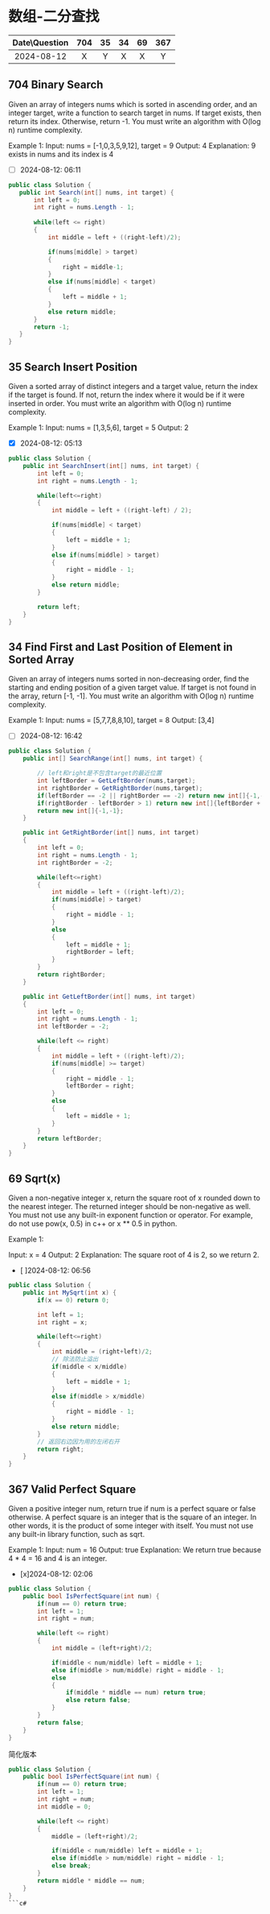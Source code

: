 # 数组-二分查找

|Date\Question|704|35|34|69|367|
|:----:|:----:|:----:|:----:|:----:|:----:|
|2024-08-12|X|Y|X|X|Y|


## 704 Binary Search
Given an array of integers nums which is sorted in ascending order, and an integer target, write a function to search target in nums. If target exists, then return its index. Otherwise, return -1.
You must write an algorithm with O(log n) runtime complexity.

Example 1:
Input: nums = [-1,0,3,5,9,12], target = 9
Output: 4
Explanation: 9 exists in nums and its index is 4

- [ ] 2024-08-12: 06:11

 ```c#
public class Solution {
    public int Search(int[] nums, int target) {
        int left = 0;
        int right = nums.Length - 1;
        
        while(left <= right)
        {
            int middle = left + ((right-left)/2);

            if(nums[middle] > target)
            {
                right = middle-1;
            }
            else if(nums[middle] < target)
            {
                left = middle + 1;
            }
            else return middle;
        }
        return -1;
    }
}
```


## 35 Search Insert Position
Given a sorted array of distinct integers and a target value, return the index if the target is found. If not, return the index where it would be if it were inserted in order.
You must write an algorithm with O(log n) runtime complexity.

Example 1:
Input: nums = [1,3,5,6], target = 5
Output: 2

- [x] 2024-08-12: 05:13

```c#
public class Solution {
    public int SearchInsert(int[] nums, int target) {
        int left = 0;
        int right = nums.Length - 1;

        while(left<=right)
        {
            int middle = left + ((right-left) / 2);

            if(nums[middle] < target)
            {
                left = middle + 1;
            }
            else if(nums[middle] > target)
            {
                right = middle - 1;
            }
            else return middle;
        }

        return left;
    }
}
```


## 34 Find First and Last Position of Element in Sorted Array

Given an array of integers nums sorted in non-decreasing order, find the starting and ending position of a given target value.
If target is not found in the array, return [-1, -1].
You must write an algorithm with O(log n) runtime complexity.

Example 1:
Input: nums = [5,7,7,8,8,10], target = 8
Output: [3,4]

- [ ] 2024-08-12: 16:42

```c#
public class Solution {
    public int[] SearchRange(int[] nums, int target) {

        // left和right是不包含target的最近位置
        int leftBorder = GetLeftBorder(nums,target);
        int rightBorder = GetRightBorder(nums,target);
        if(leftBorder == -2 || rightBorder == -2) return new int[]{-1,-1};
        if(rightBorder - leftBorder > 1) return new int[]{leftBorder + 1, rightBorder -1};
        return new int[]{-1,-1};
    }

    public int GetRightBorder(int[] nums, int target)
    {
        int left = 0;
        int right = nums.Length - 1;
        int rightBorder = -2;

        while(left<=right)
        {
            int middle = left + ((right-left)/2);
            if(nums[middle] > target)
            {
                right = middle - 1;
            }
            else
            {
                left = middle + 1;
                rightBorder = left;
            }
        }
        return rightBorder;
    }

    public int GetLeftBorder(int[] nums, int target)
    {
        int left = 0;
        int right = nums.Length - 1;
        int leftBorder = -2;

        while(left <= right)
        {
            int middle = left + ((right-left)/2);
            if(nums[middle] >= target)
            {
                right = middle - 1;
                leftBorder = right;
            }
            else 
            {
                left = middle + 1;
            }
        }
        return leftBorder;
    }
}
```

## 69 Sqrt(x)
Given a non-negative integer x, return the square root of x rounded down to the nearest integer. The returned integer should be non-negative as well.
You must not use any built-in exponent function or operator.
For example, do not use pow(x, 0.5) in c++ or x ** 0.5 in python.

Example 1:

Input: x = 4
Output: 2
Explanation: The square root of 4 is 2, so we return 2.

- [ ]2024-08-12: 06:56

```c#
public class Solution {
    public int MySqrt(int x) {
        if(x == 0) return 0;

        int left = 1;
        int right = x;

        while(left<=right)
        {
            int middle = (right+left)/2;
            // 除法防止溢出
            if(middle < x/middle)
            {
                left = middle + 1;
            }
            else if(middle > x/middle)
            {
                right = middle - 1;
            }
            else return middle;
        }
        // 返回右边因为用的左闭右开
        return right;
    }
}
```

## 367 Valid Perfect Square
Given a positive integer num, return true if num is a perfect square or false otherwise.
A perfect square is an integer that is the square of an integer. In other words, it is the product of some integer with itself.
You must not use any built-in library function, such as sqrt.

Example 1:
Input: num = 16
Output: true
Explanation: We return true because 4 * 4 = 16 and 4 is an integer.

- [x]2024-08-12: 02:06

```c#
public class Solution {
    public bool IsPerfectSquare(int num) {
        if(num == 0) return true;
        int left = 1;
        int right = num;

        while(left <= right)
        {
            int middle = (left+right)/2;

            if(middle < num/middle) left = middle + 1;
            else if(middle > num/middle) right = middle - 1;
            else
            {
                if(middle * middle == num) return true;
                else return false;
            }
        }
        return false;
    }
}
```
简化版本
```c#
public class Solution {
    public bool IsPerfectSquare(int num) {
        if(num == 0) return true;
        int left = 1;
        int right = num;
        int middle = 0;

        while(left <= right)
        {
            middle = (left+right)/2;

            if(middle < num/middle) left = middle + 1;
            else if(middle > num/middle) right = middle - 1;
            else break;
        }
        return middle * middle == num;
    }
}
```c#



